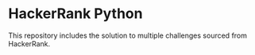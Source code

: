 # HackerRank Python

This repository includes the solution to multiple challenges sourced from HackerRank.
